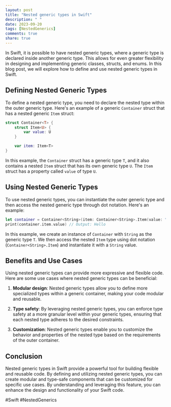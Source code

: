 ```yaml
---
layout: post
title: "Nested generic types in Swift"
description: " "
date: 2023-09-20
tags: [NestedGenerics]
comments: true
share: true
---
```


In Swift, it is possible to have nested generic types, where a generic type is declared inside another generic type. This allows for even greater flexibility in designing and implementing generic classes, structs, and enums. In this blog post, we will explore how to define and use nested generic types in Swift.

## Defining Nested Generic Types

To define a nested generic type, you need to declare the nested type within the outer generic type. Here's an example of a generic `Container` struct that has a nested generic `Item` struct:

```swift
struct Container<T> {
    struct Item<U> {
        var value: U
    }

    var item: Item<T>
}
```

In this example, the `Container` struct has a generic type `T`, and it also contains a nested `Item` struct that has its own generic type `U`. The `Item` struct has a property called `value` of type `U`.

## Using Nested Generic Types

To use nested generic types, you can instantiate the outer generic type and then access the nested generic type through dot notation. Here's an example:

```swift
let container = Container<String>(item: Container<String>.Item(value: "Hello"))
print(container.item.value) // Output: Hello
```

In this example, we create an instance of `Container` with `String` as the generic type `T`. We then access the nested `Item` type using dot notation (`Container<String>.Item`) and instantiate it with a `String` value.

## Benefits and Use Cases

Using nested generic types can provide more expressive and flexible code. Here are some use cases where nested generic types can be beneficial:

1. **Modular design**: Nested generic types allow you to define more specialized types within a generic container, making your code modular and reusable.

2. **Type safety**: By leveraging nested generic types, you can enforce type safety at a more granular level within your generic types, ensuring that each nested type adheres to the desired constraints.

3. **Customization**: Nested generic types enable you to customize the behavior and properties of the nested type based on the requirements of the outer container.

## Conclusion

Nested generic types in Swift provide a powerful tool for building flexible and reusable code. By defining and utilizing nested generic types, you can create modular and type-safe components that can be customized for specific use cases. By understanding and leveraging this feature, you can enhance the design and functionality of your Swift code.

#Swift #NestedGenerics